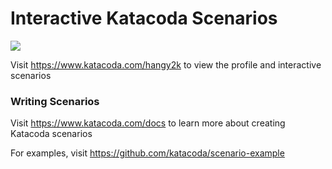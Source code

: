 # Interactive Katacoda Scenarios

[![](http://shields.katacoda.com/katacoda/hangy2k/count.svg)](https://www.katacoda.com/hangy2k "Get your profile on Katacoda.com")

Visit https://www.katacoda.com/hangy2k to view the profile and interactive scenarios

### Writing Scenarios
Visit https://www.katacoda.com/docs to learn more about creating Katacoda scenarios

For examples, visit https://github.com/katacoda/scenario-example
